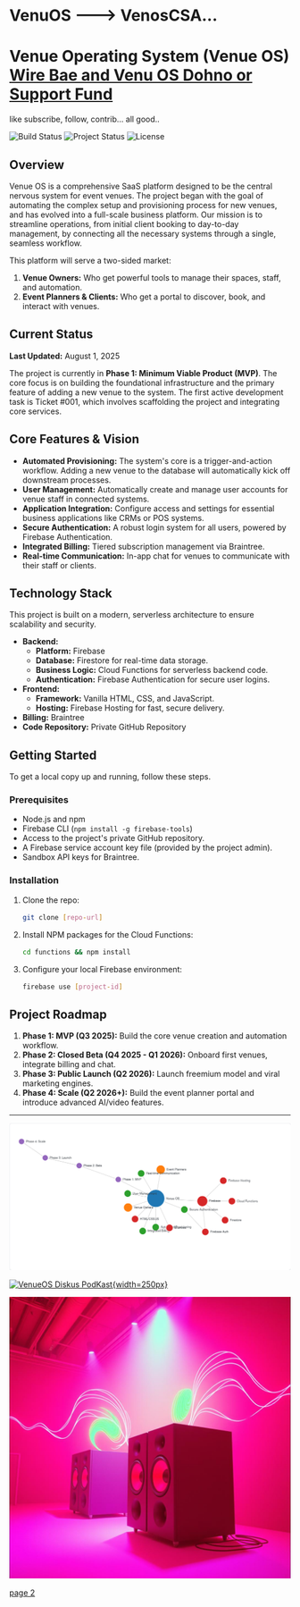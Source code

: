 # VenuOS ---> VenosCSA...

# Venue Operating System (Venue OS) [Wire Bae and Venu OS Dohno or Support Fund](https://ko-fi.com/kastcade/goal?g=12)

like subscribe, follow, contrib... all good..

![Build Status](https://img.shields.io/badge/build-passing-brightgreen)
![Project Status](https://img.shields.io/badge/status-active-blue)
![License](https://img.shields.io/badge/license-Proprietary-red)

## Overview

Venue OS is a comprehensive SaaS platform designed to be the central nervous system for event venues. The project began with the goal of automating the complex setup and provisioning process for new venues, and has evolved into a full-scale business platform. Our mission is to streamline operations, from initial client booking to day-to-day management, by connecting all the necessary systems through a single, seamless workflow.

This platform will serve a two-sided market:
1.  **Venue Owners:** Who get powerful tools to manage their spaces, staff, and automation.
2.  **Event Planners & Clients:** Who get a portal to discover, book, and interact with venues.

## Current Status

**Last Updated:** August 1, 2025

The project is currently in **Phase 1: Minimum Viable Product (MVP)**. The core focus is on building the foundational infrastructure and the primary feature of adding a new venue to the system. The first active development task is Ticket #001, which involves scaffolding the project and integrating core services.

## Core Features & Vision

* **Automated Provisioning:** The system's core is a trigger-and-action workflow. Adding a new venue to the database will automatically kick off downstream processes.
* **User Management:** Automatically create and manage user accounts for venue staff in connected systems.
* **Application Integration:** Configure access and settings for essential business applications like CRMs or POS systems.
* **Secure Authentication:** A robust login system for all users, powered by Firebase Authentication.
* **Integrated Billing:** Tiered subscription management via Braintree.
* **Real-time Communication:** In-app chat for venues to communicate with their staff or clients.

## Technology Stack

This project is built on a modern, serverless architecture to ensure scalability and security.

* **Backend:**
    * **Platform:** Firebase
    * **Database:** Firestore for real-time data storage.
    * **Business Logic:** Cloud Functions for serverless backend code.
    * **Authentication:** Firebase Authentication for secure user logins.
* **Frontend:**
    * **Framework:** Vanilla HTML, CSS, and JavaScript.
    * **Hosting:** Firebase Hosting for fast, secure delivery.
* **Billing:** Braintree
* **Code Repository:** Private GitHub Repository

## Getting Started

To get a local copy up and running, follow these steps.

### Prerequisites

* Node.js and npm
* Firebase CLI (`npm install -g firebase-tools`)
* Access to the project's private GitHub repository.
* A Firebase service account key file (provided by the project admin).
* Sandbox API keys for Braintree.

### Installation

1.  Clone the repo:
    ```sh
    git clone [repo-url]
    ```
2.  Install NPM packages for the Cloud Functions:
    ```sh
    cd functions && npm install
    ```
3.  Configure your local Firebase environment:
    ```sh
    firebase use [project-id]
    ```

## Project Roadmap

1.  **Phase 1: MVP (Q3 2025):** Build the core venue creation and automation workflow.
2.  **Phase 2: Closed Beta (Q4 2025 - Q1 2026):** Onboard first venues, integrate billing and chat.
3.  **Phase 3: Public Launch (Q2 2026):** Launch freemium model and viral marketing engines.
4.  **Phase 4: Scale (Q2 2026+):** Build the event planner portal and introduce advanced AI/video features.

---
 
[![VenueOS App](./VenueOS-Interactive-Workspace.png)](https://pdragonlabs.github.io/VenuOS/)
 
[![VenueOS Diskus PodKast](https://img.youtube.com/vi/SkMPjItJOdM/0.jpg){width=250px}](https://www.youtube.com/watch?v=SkMPjItJOdM)

[![Music Riff for VenueOS](./image_large_f97bf48e-dca1-481d-ac78-30dc23354eae.jpeg)](https://on.soundcloud.com/Yxk7vx5ZMTwuY0uyXK)

[page 2](./RReview1.md)
